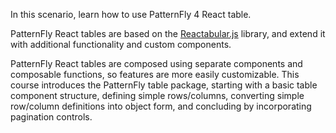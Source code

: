 In this scenario, learn how to use PatternFly 4 React table.

PatternFly React tables are based on the [Reactabular.js](https://reactabular.js.org/) library, and extend it with additional functionality and custom components.

PatternFly React tables are composed using separate components and composable functions, so features are more easily customizable. This course introduces the PatternFly table package, starting with a basic table component structure, defining simple rows/columns, converting simple row/column definitions into object form, and concluding by incorporating pagination controls.
